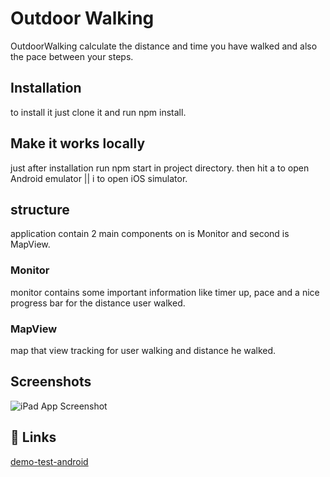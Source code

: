 
# Outdoor Walking

OutdoorWalking calculate the distance and time you have walked and also the pace between your steps.

## Installation
to install it just clone it and run npm install.

## Make it works locally
just after installation run npm start in project directory.
then hit a to open Android emulator || i to open iOS simulator.

## structure
application contain 2 main components on is Monitor and second is MapView.

### Monitor 
monitor contains some important information like timer up, pace and a nice progress bar for the distance user walked.

### MapView
map that view tracking for user walking and distance he walked.
## Screenshots

![iPad App Screenshot](https://lh3.googleusercontent.com/fife/AAWUweW2M0_Au61VNBDg0l-VR-AP7u1EW3pbMQAKueQ0lVkHCz-viNPY4mRIIV_BMM7kwvYTb4fX25BTD_Qp9l2x07a2twYLxG7PLS4EEAn0Pp4hpmPcH0Ck2_v-HDHUPlfEf89vEFG2CA-4-OhyFEcJGNN92OMfETld0Wyh4YYB9_x1URnN4QLHyEtaq4QlcEfIR4pOv9fezP5t3dvOMfgrCKyF2ZXtpCJIB18PxQf2qOqkDk-lkzSENATPCvZyv8N3tuR6UCjHvgJcjtk5AhqcEV6g2lyONEQYQ4HZzPlPY4N1eb8Fj_a1LBrqCZnrzzcZiIU7klEw7yhhqYkG6bTue5-84y-hN3Dpru4apbh6_DMGTyTLmUSwxXLhSx7l2n-HbyfeHWbd9bO5vdCdkgGsGozbMCRsDPsgWOm0m1YN29tLZaMkSi26TJ6gnz5BEspR0UUq_BMuPuf49rp-QTp6ldPpn38G-qFiosiLKZ6uILUV8s43rSU-SkA4RyCUC6JrCHT_stqzD4-3QlQHdNYYuRMIqjQr7Jm2t62MoREWACxnz7MycMlinTCsI2P-6MiXN0kQ-GXYeJaYGUCkjCPaj0WnKcl2wrS0YhzVjrUzYELM1MEHvstXIn7afiPMGiaMRs5nJSfYgWYrBzcMGsB0fY79YfJu7RDD4XZ1SVyB82ZHl6SKbAb3veiksGvchcpVb9kQ62WYvp32xTML6ZOUJlsazFYxFRxNOQ=w3600-h1898-ft)


## 🔗 Links
[demo-test-android](https://drive.google.com/file/d/1qdIQtUqSVulWcRGqrCcg77-d7v4Emlk1/view?usp=sharing)
